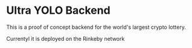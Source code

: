 # Ultra YOLO Backend

This is a proof of concept backend for the world's largest crypto lottery.

Currentyl it is deployed on the Rinkeby network
